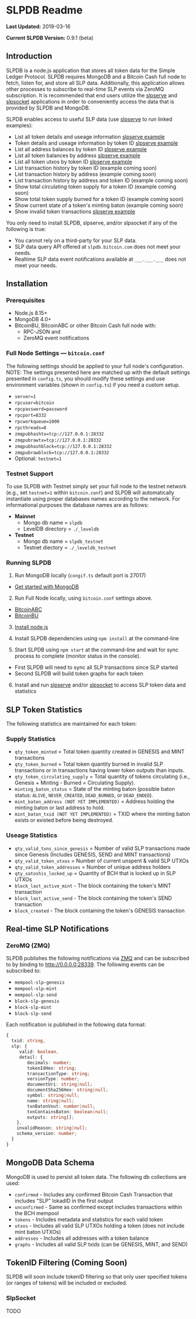 
# SLPDB Readme
**Last Updated:** 2019-03-16

**Current SLPDB Version:** 0.9.1 (beta)



## Introduction

SLPDB is a node.js application that stores all token data for the Simple Ledger Protocol.  SLPDB requires MongoDB and a Bitcoin Cash full node to fetch, listen for, and store all SLP data.  Additionally, this application allows other processes to subscribe to real-time SLP events via ZeroMQ subscription.  It is recommended that end users utilize the [slpserve](https://github.com/fountainhead-cash/slpserve) and [slpsocket](https://github.com/simpleledger/sockserve) applications in order to conveniently access the data that is provided by SLPDB and MongoDB.

SLPDB enables access to useful SLP data (use [slpserve](https://github.com/fountainhead-cash/slpserve) to run linked examples):
* List all token details and useage information [slpserve example](http://localhost:3000/explorer2/ewogICJ2IjogMywKICAicSI6IHsKICAgICJkYiI6IFsidCJdLAogICAgImZpbmQiOgogICAgewogICAgICAiJHF1ZXJ5IjoKICAgICAgeyB9CiAgICB9LAogICAgInByb2plY3QiOiB7InRva2VuRGV0YWlscyI6IDEsICJ0b2tlblN0YXRzIjogMSwgIl9pZCI6IDAgfSwKICAgICJsaW1pdCI6IDEwMDAKICB9Cn0=)
* Token details and useage information by token ID [slpserve example](http://localhost:3000/explorer2/ewogICJ2IjogMywKICAicSI6IHsKICAgICJkYiI6IFsidCJdLAogICAgImZpbmQiOgogICAgewogICAgICAiJHF1ZXJ5IjoKICAgICAgewogICAgICAgICJ0b2tlbkRldGFpbHMudG9rZW5JZEhleCI6ICI5NTlhNjgxOGNiYTVhZjhhYmEzOTFkM2Y3NjQ5ZjVmNmE1Y2ViNmNkY2QyYzJhM2RjYjVkMmZiZmM0YjA4ZTk4IgogICAgICB9CiAgICB9LAogICAgInByb2plY3QiOiB7InRva2VuRGV0YWlscyI6IDEsICJ0b2tlblN0YXRzIjogMSwgIl9pZCI6IDAgfSwKICAgICJsaW1pdCI6IDEwMDAKICB9Cn0=)
* List all address balances by token ID [slpserve example](http://localhost:3000/explorer2/ewogICJ2IjogMywKICAicSI6IHsKICAgICJmaW5kIjogewogICAgICAidG9rZW5EZXRhaWxzLnRva2VuSWRIZXgiOiAiOTU5YTY4MThjYmE1YWY4YWJhMzkxZDNmNzY0OWY1ZjZhNWNlYjZjZGNkMmMyYTNkY2I1ZDJmYmZjNGIwOGU5OCIsCiAgICAgICJ0b2tlbl9iYWxhbmNlIjogeyAiJGd0ZSI6IDAgIH0KICAgIH0sCiAgICAibGltaXQiOiAxMDAwMCwKICAgICJwcm9qZWN0IjogeyJhZGRyZXNzIjogMSwgInNhdG9zaGlzX2JhbGFuY2UiOiAxLCAidG9rZW5fYmFsYW5jZSI6IDEsICJfaWQiOiAwIH0KICB9Cn0=)
* List all token balances by address [slpserve example](http://localhost:3000/explorer2/ewogICJ2IjogMywKICAicSI6IHsKICAgICJkYiI6IFsiYSJdLCAKICAgICJmaW5kIjogewogICAgICAiYWRkcmVzcyI6ICJzaW1wbGVsZWRnZXI6cXJkbDBoZWswd3ltZHV4a3k0bHFxMzd1am1lODIyYWc5eTBoejJ3dnFxIiwKICAgICAgInRva2VuX2JhbGFuY2UiOiB7ICIkZ3RlIjogMCB9CiAgICB9LAogICAgImxpbWl0IjogMTAwMDAKICB9LCAKICAiciI6IHsKICAgICJmIjogIlsuW10gfCB7IHRva2VuSWQ6IC50b2tlbkRldGFpbHMudG9rZW5JZEhleCwgc2F0b3NoaXNfYmFsYW5jZTogLnNhdG9zaGlzX2JhbGFuY2UsIHRva2VuX2JhbGFuY2U6IC50b2tlbl9iYWxhbmNlIH1dIgogIH0KfQ==)
* List all token utxos by token ID [slpserve example](http://localhost:3000/explorer2/ewogICJ2IjogMywKICAicSI6IHsKICAgICJkYiI6IFsieCJdLAogICAgImZpbmQiOgogICAgewogICAgICAiJHF1ZXJ5IjogeyAKICAgICAgICAidG9rZW5EZXRhaWxzLnRva2VuSWRIZXgiOiAiOTU5YTY4MThjYmE1YWY4YWJhMzkxZDNmNzY0OWY1ZjZhNWNlYjZjZGNkMmMyYTNkY2I1ZDJmYmZjNGIwOGU5OCIgCiAgICAgIH0KICAgIH0sCiAgICAibGltaXQiOiAxMDAwCiAgfSwKICAiciI6IHsKICAgICJmIjogIlsuW10gfCB7IHRva2VuSWQ6IC50b2tlbkRldGFpbHMudG9rZW5JZEhleCwgdXR4bzogLnV0eG8gfV0iCiAgfQp9)
* List transaction history by token ID (example coming soon)
* List transaction history by address (example coming soon)
* List transaction history by address and token ID (example coming soon)
* Show total circulating token supply for a token ID (example coming soon)
* Show total token supply burned for a token ID (example coming soon)
* Show current state of a token's minting baton (example coming soon)
* Show invalid token transactions [slpserve example](http://localhost:3000/explorer2/ewogICJ2IjogMywKICAicSI6IHsKICAgICJkYiI6IFsiYyIsICJ1Il0sCiAgICAiZmluZCI6IHsKICAgICAgInNscC52YWxpZCI6IGZhbHNlCiAgICB9LAogICAgImxpbWl0IjogMzAwLAogICAgInByb2plY3QiOiB7InR4LmgiOiAxfQogIH0sCiAgInIiOiB7CiAgICAiZiI6ICJbLltdIHwge3R4aWQ6IC50eC5ofV0iCiAgfQp9)

You only need to install SLPDB, slpserve, and/or slpsocket if any of the following is true:
* You cannot rely on a third-party for your SLP data.
* SLP data query API offered at `slpdb.bitcoin.com` does not meet your needs.
* Realtime SLP data event notifications available at `___.___.___` does not meet your needs.

## Installation

### Prerequisites
* Node.js 8.15+
* MongoDB 4.0+
* BitcoinBU, BitcoinABC or other Bitcoin Cash full node with:
  * RPC-JSON and 
  * ZeroMQ event notifications



### Full Node Settings — `bitcoin.conf`

The following settings should be applied to your full node's configuration.  NOTE: The settings presented here are matched up with the default settings presented in `config.ts`, you should modify these settings and use environment variables (shown in `config.ts`) if you need a custom setup.
* `server=1`
* `rpcuser=bitcoin`
* `rpcpassword=password`
* `rpcport=8332`
* `rpcworkqueue=1000`
* `rpcthreads=8`
* `zmqpubhashtx=tcp://127.0.0.1:28332`
* `zmqpubrawtx=tcp://127.0.0.1:28332`
* `zmqpubhashblock=tcp://127.0.0.1:28332`
* `zmqpubrawblock=tcp://127.0.0.1:28332`
* Optional: `testnet=1`

### Testnet Support

To use SLPDB with Testnet simply set your full node to the testnet network (e.g., set `testnet=1` within `bitcoin.conf`) and SLPDB will automatically instantiate using proper databases names according to the network.  For informational purposes the database names are as follows:
* **Mainnet**
  * Mongo db name = `slpdb`
  * LevelDB directory = `./_leveldb`
* **Testnet**
  * Mongo db name = `slpdb_testnet`
  * Testnet diectory = `./_leveldb_testnet`

### Running SLPDB

1) Run MongoDB locally (`congif.ts` default port is 27017)

* [Get started with MongoDB](https://www.mongodb.com/download-center?jmp=docs)

2) Run Full Node locally, using `bitcoin.conf` settings above.

* [BitcoinABC](https://www.bitcoinabc.org)
* [BitcoinBU](https://www.bitcoinunlimited.info)

3) [Install node.js](https://nodejs.org/en/download/)

4) Install SLPDB dependencies using `npm install` at the command-line

5) Start SLPDB using `npm start` at the command-line and wait for sync process to complete (monitor status in the console).

* First SLPDB will need to sync all SLP transactions since SLP started
* Second SLPDB will build token graphs for each token  

6) Install and run [slpserve](https://github.com/fountainhead-cash/slpserve) and/or [slpsocket](https://github.com/simpleledger/sockserve) to access SLP token data and statistics

## SLP Token Statistics

The following statistics are maintained for each token:

### Supply Statistics
  * `qty_token_minted` = Total token quantity created in GENESIS and MINT transactions 
  * `qty_token_burned` = Total token quantity burned in invalid SLP transactions or in transactions having lower token outputs than inputs.
  * `qty_token_circulating_supply` = Total quantity of tokens circulating (i.e., Genesis + Minting - Burned = Circulating Supply).
  * `minting_baton_status`  = State of the minting baton (possible baton status: `ALIVE`, `NEVER_CREATED`, `DEAD_BURNED`, or `DEAD_ENDED`).
  * `mint_baton_address (NOT YET IMPLEMENTED)` = Address holding the minting baton or last address to hold.
  * `mint_baton_txid (NOT YET IMPLEMENTED)` = TXID where the minting baton exists or existed before being destroyed.

### Useage Statistics
  * `qty_valid_txns_since_genesis` = Number of valid SLP transactions made since Genesis (Includes GENESIS, SEND and MINT transactions)
  * `qty_valid_token_utxos` = Number of current unspent & valid SLP UTXOs
  * `qty_valid_token_addresses` = Number of unique address holders
  * `qty_satoshis_locked_up` = Quantity of BCH that is locked up in SLP UTXOs
  * `block_last_active_mint` - The block containing the token's MINT transaction
  * `block_last_active_send` - The block containing the token's SEND transaction
  * `block_created` - The block containing the token's GENESIS transaction


## Real-time SLP Notifications

### ZeroMQ (ZMQ)

SLPDB publishes the following notifications via [ZMQ](http://zeromq.org/intro:read-the-manual) and can be subscribed to by binding to http://0.0.0.0:28339.  The following events can be subscribed to:
* `mempool-slp-genesis`
* `mempool-slp-mint`
* `mempool-slp-send`
* `block-slp-genesis`
* `block-slp-mint`
* `block-slp-send`

Each notification is published in the following data format:

```ts
{
  txid: string,
  slp: {
     valid: boolean,
     detail: { 	
       	decimals: number;
      	tokenIdHex: string;
        transactionType: string;
        versionType: number;
        documentUri: string|null;
        documentSha256Hex: string|null;
        symbol: string|null;
        name: string|null;
        txnBatonVout: number|null;
        txnContainsBaton: boolean|null;
        outputs: string[];
  	},
    invalidReason: string|null;
  	schema_version: number;
  }
}
```

## MongoDB Data Schema
MongoDB is used to persist all token data. The following db collections are used:
 * `confirmed` - Includes any confirmed Bitcoin Cash Transaction that includes "SLP" lokadID in the first output
 * `unconfirmed` - Same as confirmed except includes transactions within the BCH mempool
 * `tokens` - Includes metadata and statistics for each valid token
 * `utxos` - Includes all valid SLP UTXOs holding a token (does not include mint baton UTXOs)
 * `addresses` - Includes all addresses with a token balance
 * `graphs` - Includes all valid SLP txids (can be GENESIS, MINT, and SEND)

## TokenID Filtering (Coming Soon)
SLPDB will soon include tokenID filtering so that only user specified tokens (or ranges of tokens) will be included or excluded.

### SlpSocket
TODO


